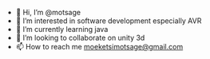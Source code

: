 - 👋 Hi, I’m @motsage
- 👀 I’m interested in software development especially AVR
- 🌱 I’m currently learning java
- 💞️ I’m looking to collaborate on unity 3d
- 📫 How to reach me moeketsimotsage@gmail.com 

<!---
motsage/motsage is a ✨ special ✨ repository because its `README.md` (this file) appears on your GitHub profile.
You can click the Preview link to take a look at your changes.
--->
